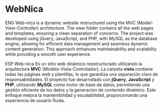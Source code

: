 # WebNica
ENG
Web-nica is a dynamic website restructured using the MVC (Model-View-Controller) architecture. The view folder contains all the web pages and templates, ensuring a clean separation of concerns. The project was developed using jQuery, JavaScript, and PHP, with MySQL as the database engine, allowing for efficient data management and seamless dynamic content generation. This approach enhances maintainability and scalability while providing a smooth user experience.

ESP
Web-nica 
Es un sitio web dinámico reestructurado utilizando la arquitectura **MVC** (Modelo-Vista-Controlador). La carpeta **vista** contiene todas las páginas web y plantillas, lo que garantiza una separación clara de responsabilidades. El proyecto fue desarrollado con **jQuery**, **JavaScript** y **PHP**, utilizando **MySQL** como motor de base de datos, permitiendo una gestión eficiente de los datos y la generación de contenido dinámico. Este enfoque mejora la mantenibilidad y escalabilidad, proporcionando una experiencia de usuario fluida.
